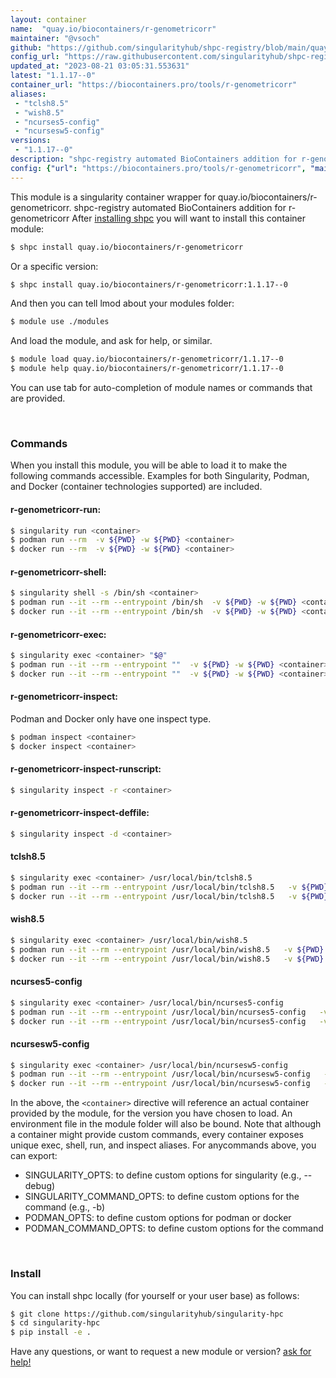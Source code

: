 ```yaml
---
layout: container
name:  "quay.io/biocontainers/r-genometricorr"
maintainer: "@vsoch"
github: "https://github.com/singularityhub/shpc-registry/blob/main/quay.io/biocontainers/r-genometricorr/container.yaml"
config_url: "https://raw.githubusercontent.com/singularityhub/shpc-registry/main/quay.io/biocontainers/r-genometricorr/container.yaml"
updated_at: "2023-08-21 03:05:31.553631"
latest: "1.1.17--0"
container_url: "https://biocontainers.pro/tools/r-genometricorr"
aliases:
 - "tclsh8.5"
 - "wish8.5"
 - "ncurses5-config"
 - "ncursesw5-config"
versions:
 - "1.1.17--0"
description: "shpc-registry automated BioContainers addition for r-genometricorr"
config: {"url": "https://biocontainers.pro/tools/r-genometricorr", "maintainer": "@vsoch", "description": "shpc-registry automated BioContainers addition for r-genometricorr", "latest": {"1.1.17--0": "sha256:9a1c06aac2010c69be998465d1cdb9dcb9acbebc5dfd9804f6232bc942b3a010"}, "tags": {"1.1.17--0": "sha256:9a1c06aac2010c69be998465d1cdb9dcb9acbebc5dfd9804f6232bc942b3a010"}, "docker": "quay.io/biocontainers/r-genometricorr", "aliases": {"tclsh8.5": "/usr/local/bin/tclsh8.5", "wish8.5": "/usr/local/bin/wish8.5", "ncurses5-config": "/usr/local/bin/ncurses5-config", "ncursesw5-config": "/usr/local/bin/ncursesw5-config"}}
---
```


This module is a singularity container wrapper for quay.io/biocontainers/r-genometricorr.
shpc-registry automated BioContainers addition for r-genometricorr
After [installing shpc](#install) you will want to install this container module:


```bash
$ shpc install quay.io/biocontainers/r-genometricorr
```

Or a specific version:

```bash
$ shpc install quay.io/biocontainers/r-genometricorr:1.1.17--0
```

And then you can tell lmod about your modules folder:

```bash
$ module use ./modules
```

And load the module, and ask for help, or similar.

```bash
$ module load quay.io/biocontainers/r-genometricorr/1.1.17--0
$ module help quay.io/biocontainers/r-genometricorr/1.1.17--0
```

You can use tab for auto-completion of module names or commands that are provided.

<br>

### Commands

When you install this module, you will be able to load it to make the following commands accessible.
Examples for both Singularity, Podman, and Docker (container technologies supported) are included.

#### r-genometricorr-run:

```bash
$ singularity run <container>
$ podman run --rm  -v ${PWD} -w ${PWD} <container>
$ docker run --rm  -v ${PWD} -w ${PWD} <container>
```

#### r-genometricorr-shell:

```bash
$ singularity shell -s /bin/sh <container>
$ podman run --it --rm --entrypoint /bin/sh  -v ${PWD} -w ${PWD} <container>
$ docker run --it --rm --entrypoint /bin/sh  -v ${PWD} -w ${PWD} <container>
```

#### r-genometricorr-exec:

```bash
$ singularity exec <container> "$@"
$ podman run --it --rm --entrypoint ""  -v ${PWD} -w ${PWD} <container> "$@"
$ docker run --it --rm --entrypoint ""  -v ${PWD} -w ${PWD} <container> "$@"
```

#### r-genometricorr-inspect:

Podman and Docker only have one inspect type.

```bash
$ podman inspect <container>
$ docker inspect <container>
```

#### r-genometricorr-inspect-runscript:

```bash
$ singularity inspect -r <container>
```

#### r-genometricorr-inspect-deffile:

```bash
$ singularity inspect -d <container>
```


#### tclsh8.5

```bash
$ singularity exec <container> /usr/local/bin/tclsh8.5
$ podman run --it --rm --entrypoint /usr/local/bin/tclsh8.5   -v ${PWD} -w ${PWD} <container> -c " $@"
$ docker run --it --rm --entrypoint /usr/local/bin/tclsh8.5   -v ${PWD} -w ${PWD} <container> -c " $@"
```


#### wish8.5

```bash
$ singularity exec <container> /usr/local/bin/wish8.5
$ podman run --it --rm --entrypoint /usr/local/bin/wish8.5   -v ${PWD} -w ${PWD} <container> -c " $@"
$ docker run --it --rm --entrypoint /usr/local/bin/wish8.5   -v ${PWD} -w ${PWD} <container> -c " $@"
```


#### ncurses5-config

```bash
$ singularity exec <container> /usr/local/bin/ncurses5-config
$ podman run --it --rm --entrypoint /usr/local/bin/ncurses5-config   -v ${PWD} -w ${PWD} <container> -c " $@"
$ docker run --it --rm --entrypoint /usr/local/bin/ncurses5-config   -v ${PWD} -w ${PWD} <container> -c " $@"
```


#### ncursesw5-config

```bash
$ singularity exec <container> /usr/local/bin/ncursesw5-config
$ podman run --it --rm --entrypoint /usr/local/bin/ncursesw5-config   -v ${PWD} -w ${PWD} <container> -c " $@"
$ docker run --it --rm --entrypoint /usr/local/bin/ncursesw5-config   -v ${PWD} -w ${PWD} <container> -c " $@"
```



In the above, the `<container>` directive will reference an actual container provided
by the module, for the version you have chosen to load. An environment file in the
module folder will also be bound. Note that although a container
might provide custom commands, every container exposes unique exec, shell, run, and
inspect aliases. For anycommands above, you can export:

 - SINGULARITY_OPTS: to define custom options for singularity (e.g., --debug)
 - SINGULARITY_COMMAND_OPTS: to define custom options for the command (e.g., -b)
 - PODMAN_OPTS: to define custom options for podman or docker
 - PODMAN_COMMAND_OPTS: to define custom options for the command

<br>

### Install

You can install shpc locally (for yourself or your user base) as follows:

```bash
$ git clone https://github.com/singularityhub/singularity-hpc
$ cd singularity-hpc
$ pip install -e .
```

Have any questions, or want to request a new module or version? [ask for help!](https://github.com/singularityhub/singularity-hpc/issues)
